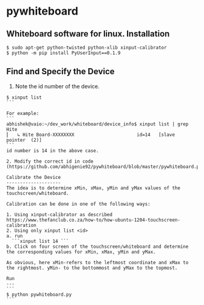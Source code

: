 # pywhiteboard
Whiteboard software for linux.
Installation
------------
```
$ sudo apt-get python-twisted python-xlib xinput-calibrator
$ python -m pip install PyUserInput==0.1.9
```

Find and Specify the Device
------------
1.  Note the id number of the device.
  ````
  $ xinput list
  ```
  
  For example:
  ```
  abhishek@vaio:~/dev_work/whiteboard/device_info$ xinput list | grep Hite
  ⎜   ↳ Hite Board-XXXXXXXX                       id=14   [slave  pointer  (2)]
  ```
  id number is 14 in the above case.

2. Modify the correct id in code (https://github.com/abhigenie92/pywhiteboard/blob/master/pywhiteboard.py#L58)

Calibrate the Device
--------------------
The idea is to determine xMin, xMax, yMin and yMax values of the touchscreen/whiteboard.

Calibration can be done in one of the following ways:

1. Using xinput-calibrator as described https://www.thefanclub.co.za/how-to/how-ubuntu-1204-touchscreen-calibration
2. Using only xinput list <id>
  a. run 
    ```xinput list 14 ```
  b. Click on four screen of the touchscreen/whiteboard and determine the corresponding values for xMin, xMax, yMin and yMax.
  
  As obvious, here xMin-refers to the leftmost coordinate and xMax to the rightmost. yMin- to the bottommost and yMax to the topmost.

Run
---
```
$ python pywhiteboard.py
```

